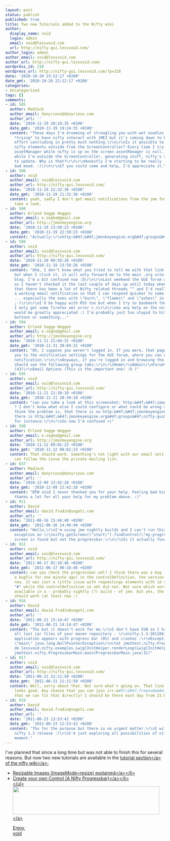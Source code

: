 ```yaml
---
layout: post
status: publish
published: true
title: Two new Tutorials added to the Nifty wiki
author:
  display_name: void
  login: admin
  email: void@lessvoid.com
  url: http://nifty-gui.lessvoid.com/
author_login: admin
author_email: void@lessvoid.com
author_url: http://nifty-gui.lessvoid.com/
wordpress_id: 218
wordpress_url: http://nifty-gui.lessvoid.com/?p=218
date: '2010-10-20 23:12:17 +0200'
date_gmt: '2010-10-20 22:12:17 +0200'
categories:
- Uncategorized
tags: []
comments:
- id: 585
  author: MadJack
  author_email: danyrioux@danyrioux.com
  author_url: ''
  date: '2010-11-19 20:24:35 +0100'
  date_gmt: '2010-11-19 19:24:35 +0100'
  content: "These days I'm dreaming of strangling you with wet noodles!\r\n\r\nI'm
    *trying* to have nifty interact with jME3 but it's coming down to be a week-long
    effort concluding in pretty much nothing.\r\n\r\nIs it possible to interact with
    nifty elements outside from the ScreenController? Every time I try to access the
    assetManager while nifty is up on the screen assetManager is null. :&#47; Also,
    while I'm outside the ScreenController, generating stuff, nifty's screen refuses
    to update. Why is that?\r\n\r\nHonestly I'm starting to be really ... in a real
    bad mood. :(\r\n\r\nIf you could come and help, I'd appreciate it.\r\n\r\nThanks.\r\n\r\nhttp:&#47;&#47;jmonkeyengine.org&#47;groups&#47;gui&#47;forum&#47;topic&#47;anyone-succeeded-in-changing-text-in-nifty-programatically&#47;?_wpnonce=5c8b8eaa89#post-109514"
- id: 586
  author: void
  author_email: void@lessvoid.com
  author_url: http://nifty-gui.lessvoid.com/
  date: '2010-11-19 22:32:36 +0100'
  date_gmt: '2010-11-19 21:32:36 +0100'
  content: yeah, sadly I don't get email notifications from the jme forum :( I'll
    take a look.
- id: 588
  author: Erlend Sogge Heggen
  author_email: e.soghe@gmail.com
  author_url: http://jmonkeyengine.org
  date: '2010-11-19 23:50:23 +0100'
  date_gmt: '2010-11-19 22:50:23 +0100'
  content: "Actually:\r\nhttp:&#47;&#47;jmonkeyengine.org&#47;groups&#47;gui&#47;notifications&#47;"
- id: 589
  author: void
  author_email: void@lessvoid.com
  author_url: http://nifty-gui.lessvoid.com/
  date: '2010-11-20 00:50:26 +0100'
  date_gmt: '2010-11-19 23:50:26 +0100'
  content: "Uhm, I don't know what you tried to tell me with that link erlend :-)
    but when I click it, it will only forward me to the main .org site and I see the
    blog. I'm a bit confused now :D\r\n\r\nLast weekend the GUI forum was pretty quiet,
    so I haven't checked it the last couple of days up until today when I noticed
    that there has been a lot of Nifty related threads ^^ and I'd really appreciate
    a working email notification so that I can respond quicker to some of the posts
    ... especially the ones with \"burn\", \"flames\" and \"ashes\" in the topics!
    ;-)\r\n\r\nI'd be happy with RSS too but when I try to bookmark the http:&#47;&#47;jmonkeyengine.org&#47;groups&#47;gui&#47;forum&#47;feed&#47;
    I only get some firefox xml error >_<\r\n\r\nSo any help on the notification issue
    would be greatly appreciated :) I'm probably just too stupid to hit the right
    buttons or something..."
- id: 594
  author: Erlend Sogge Heggen
  author_email: e.soghe@gmail.com
  author_url: http://jmonkeyengine.org
  date: '2010-11-21 21:04:31 +0100'
  date_gmt: '2010-11-21 20:04:31 +0100'
  content: "Oh, I suppose you weren't logged in. If you were, that page should take
    you to the notification settings for the GUI forum, where you can opt in for e-mail
    notification.\r\n\r\nAnyways, if you're logged in and browsing the GUI forum you
    should see the following group tabs:\r\n\r\nHome\r\nAdmin\r\nForum\r\nMembers
    (43)\r\nEmail Options (This is the important one! :D )"
- id: 595
  author: void
  author_email: void@lessvoid.com
  author_url: http://nifty-gui.lessvoid.com/
  date: '2010-11-21 21:30:10 +0100'
  date_gmt: '2010-11-21 20:30:10 +0100'
  content: "can you take a look at this screenshot: http:&#47;&#47;imagebin.org&#47;124269
    ? I don't know what else I could configure or what could be wrong >_>\r\n\r\nI
    think the problem is, that there is no http:&#47;&#47;jmonkeyengine.org&#47;groups&#47;gui&#47;notifications&#47;
    there is http:&#47;&#47;jmonkeyengine.org&#47;groups&#47;nifty-gui&#47;notifications&#47;
    for instance.\r\n\r\nSo now I'm confused =)"
- id: 598
  author: Erlend Sogge Heggen
  author_email: e.soghe@gmail.com
  author_url: http://jmonkeyengine.org
  date: '2010-11-22 09:01:23 +0100'
  date_gmt: '2010-11-22 08:01:23 +0100'
  content: That should work. Something's not right with our email notification. You
    can follow the issue the private mailing list.
- id: 637
  author: MadJack
  author_email: danyrioux@danyrioux.com
  author_url: ''
  date: '2010-12-09 23:42:28 +0100'
  date_gmt: '2010-12-09 22:42:28 +0100'
  content: "BTW void I never thanked you for your help. Feeling bad kinda. :(\r\n\r\nAnyway,
    thanks a lot for all your help for my problem above. :)"
- id: 911
  author: David
  author_email: david.fradin@sogeti.com
  author_url: ''
  date: '2011-06-16 15:46:40 +0200'
  date_gmt: '2011-06-16 14:46:40 +0200'
  content: "Hello,\r\nI'm using jme nightly builds and I can't run this progressbar.\r\nnull
    exception on \r\nnifty.getScreen(\"start\").findControl(\"my-progress\",ProgressbarControl.class)\r\nThe
    screen is found but not the progressbar.\r\n\r\nIs it actually functionnal ?\r\nThx"
- id: 912
  author: void
  author_email: void@lessvoid.com
  author_url: http://nifty-gui.lessvoid.com/
  date: '2011-06-17 01:16:46 +0200'
  date_gmt: '2011-06-17 00:16:46 +0200'
  content: can you check the progressbar.xml? I think there was a bug (that I've commited
    a bugfix for one minute ago) in the controlDefinition. the version in svn works
    now. it was just a little issue with requestings elements with id starting with
    "#" while the controlDefinition in xml did not. Not sure which version you have
    available in a - probably nightly (?) build - of jme. but yes, the progressbar
    should work (at least now :)
- id: 916
  author: David
  author_email: david.fradin@sogeti.com
  author_url: ''
  date: '2011-06-21 15:14:47 +0200'
  date_gmt: '2011-06-21 14:14:47 +0200'
  content: "Thx but it doesn't work for me.\r\nI don't have SVN so I have downloaded
    all last jar files of your maven repository : \r\nnifty-1.3-20110619.220121-73.jar\r\nnifty-examples-1.3-20110617.000212-22.jar\r\netc.\r\nThe
    application appears with progress bar (0%) and crashes :\r\nException in thread
    \"main\" java.lang.NullPointerException\r\n\tat jme3test.nifty.ProgressbarMain$RenderLoop.process(ProgressbarMain.java:51)\r\n\tat
    de.lessvoid.nifty.examples.LwjglInitHelper.renderLoop(LwjglInitHelper.java:234)\r\n\tat
    jme3test.nifty.ProgressbarMain.main(ProgressbarMain.java:31)"
- id: 917
  author: void
  author_email: void@lessvoid.com
  author_url: http://nifty-gui.lessvoid.com/
  date: '2011-06-21 22:11:50 +0200'
  date_gmt: '2011-06-21 21:11:50 +0200'
  content: Well, sorry about that. Not sure what's going on. That line where it crashes
    looks good. Any chance that you can join irc:&#47;&#47;freenode&#47;niftygui so
    that we can fix that directly? I should be there each day from 21:00 - 22:00 UTC&#47;GMT
- id: 919
  author: David
  author_email: david.fradin@sogeti.com
  author_url: ''
  date: '2011-06-23 13:53:42 +0200'
  date_gmt: '2011-06-23 12:53:42 +0200'
  content: "Thx for the purpose but there is no urgent matter.\r\nI will wait for
    nifty 1.3 release :)\r\nI'm just exploring all possibilities of nifty for the
    moment."
---
```

<p>I've planned that since a long time but was not able to finish this for several reasons. But now two new tutorials are available in the <a href="https:&#47;&#47;sourceforge.net&#47;apps&#47;mediawiki&#47;nifty-gui&#47;index.php?title=Tutorials">tutorial section<&#47;a> of the <a href="https:&#47;&#47;sourceforge.net&#47;apps&#47;mediawiki&#47;nifty-gui&#47;index.php?title=Main_Page">nifty wiki<&#47;a>:</p>
<ul>
<li><a href="http:&#47;&#47;sourceforge.net&#47;apps&#47;mediawiki&#47;nifty-gui&#47;index.php?title=Resizable_Images_%28ImageMode%3Dresize%29_explained" target="_self">Resizable Images (ImageMode=resize) explained<&#47;a><&#47;li>
<li><a href="http:&#47;&#47;sourceforge.net&#47;apps&#47;mediawiki&#47;nifty-gui&#47;index.php?title=Create_your_own_Control_%28A_Nifty_Progressbar%29#Final_code" target="_self">Create your own Control (A Nifty Progressbar)<&#47;a><&#47;li><br />
<&#47;ul><br />
<a href="http:&#47;&#47;sourceforge.net&#47;apps&#47;mediawiki&#47;nifty-gui&#47;index.php?title=Create_your_own_Control_%28A_Nifty_Progressbar%29"><img class="aligncenter size-full wp-image-219" title="Bildschirmaufnahme-Nifty-Progressbar_1" src="http:&#47;&#47;nifty-gui.lessvoid.com&#47;wp-content&#47;2010&#47;10&#47;Bildschirmaufnahme-Nifty-Progressbar_1.gif" alt="" width="463" height="88" &#47;><&#47;a></p>
<p>Enjoy,<br />
void</p>
